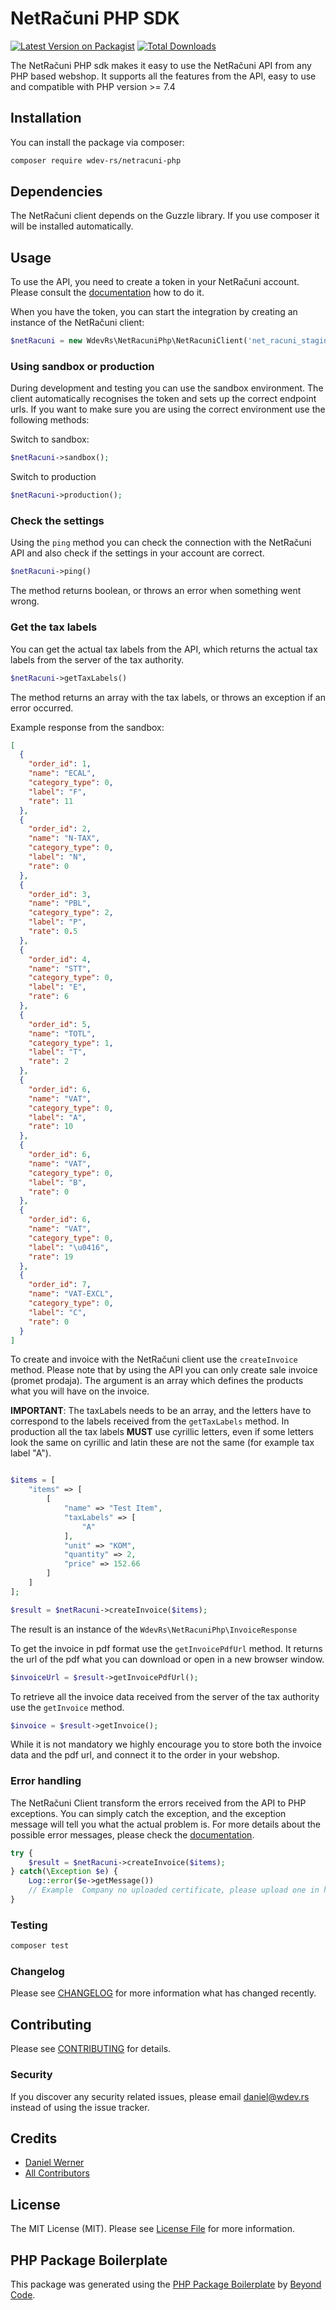 # NetRačuni PHP SDK

[![Latest Version on Packagist](https://img.shields.io/packagist/v/wdev-rs/netracuni-php.svg?style=flat-square)](https://packagist.org/packages/wdev-rs/netracuni-php)
[![Total Downloads](https://img.shields.io/packagist/dt/wdev-rs/netracuni-php.svg?style=flat-square)](https://packagist.org/packages/wdev-rs/netracuni-php)

The NetRačuni PHP sdk makes it easy to use the NetRačuni API from any PHP based webshop. 
It supports all the features from the API, easy to use and compatible with PHP version >= 7.4

## Installation

You can install the package via composer:

```bash
composer require wdev-rs/netracuni-php
```

## Dependencies

The NetRačuni client depends on the Guzzle library. If you use composer it will be installed automatically.

## Usage

To use the API, you need to create a token in your NetRačuni account. Please consult the [documentation](https://netracuni.com/register-help/sr#28) how to
do it.

When you have the token, you can start the integration by creating an instance of the NetRačuni client: 

```php
$netRacuni = new WdevRs\NetRacuniPhp\NetRacuniClient('net_racuni_staging_************************************************');
```

### Using sandbox or production

During development and testing you can use the sandbox environment. 
The client automatically recognises the token and sets up the correct endpoint urls.
If you want to make sure you are using the correct environment use the following methods:

Switch to sandbox:
```php
$netRacuni->sandbox();
```

Switch to production
```php
$netRacuni->production();
```

### Check the settings

Using the `ping` method you can check the connection with the NetRačuni API and 
also check if the settings in your account are correct.

```php
$netRacuni->ping()
```

The method returns boolean, or throws an error when something went wrong.

### Get the tax labels

You can get the actual tax labels from the API, which returns the actual tax labels from the server of the tax authority.

```php
$netRacuni->getTaxLabels()
```

The method returns an array with the tax labels, or throws an exception if an error occurred.

Example response from the sandbox:
```json
[
  {
    "order_id": 1,
    "name": "ECAL",
    "category_type": 0,
    "label": "F",
    "rate": 11
  },
  {
    "order_id": 2,
    "name": "N-TAX",
    "category_type": 0,
    "label": "N",
    "rate": 0
  },
  {
    "order_id": 3,
    "name": "PBL",
    "category_type": 2,
    "label": "P",
    "rate": 0.5
  },
  {
    "order_id": 4,
    "name": "STT",
    "category_type": 0,
    "label": "E",
    "rate": 6
  },
  {
    "order_id": 5,
    "name": "TOTL",
    "category_type": 1,
    "label": "T",
    "rate": 2
  },
  {
    "order_id": 6,
    "name": "VAT",
    "category_type": 0,
    "label": "A",
    "rate": 10
  },
  {
    "order_id": 6,
    "name": "VAT",
    "category_type": 0,
    "label": "B",
    "rate": 0
  },
  {
    "order_id": 6,
    "name": "VAT",
    "category_type": 0,
    "label": "\u0416",
    "rate": 19
  },
  {
    "order_id": 7,
    "name": "VAT-EXCL",
    "category_type": 0,
    "label": "C",
    "rate": 0
  }
]
```

To create and invoice with the NetRačuni client use the `createInvoice` method. 
Please note that by using the API you can only create sale invoice (promet prodaja).
The argument is an array which defines the products what you will have on the invoice.

**IMPORTANT**: The taxLabels needs to be an array, and the letters have to correspond to the labels received from the
`getTaxLabels` method. In production all the tax labels **MUST** use cyrillic letters, even if some letters look the same
on cyrillic and latin these are not the same (for example tax label "A").

```php

$items = [
    "items" => [
        [
            "name" => "Test Item",
            "taxLabels" => [
                "A"
            ],
            "unit" => "KOM",
            "quantity" => 2,
            "price" => 152.66
        ]
    ]
];

$result = $netRacuni->createInvoice($items);
```

The result is an instance of the `WdevRs\NetRacuniPhp\InvoiceResponse`

To get the invoice in pdf format use the `getInvoicePdfUrl` method. It returns the url of the pdf what you can download or open in a new browser window.

```php
$invoiceUrl = $result->getInvoicePdfUrl();
```

To retrieve all the invoice data received from the server of the tax authority use
the `getInvoice` method.

```php
$invoice = $result->getInvoice();
```

While it is not mandatory we highly encourage you to store both the invoice data 
and the pdf url, and connect it to the order in your webshop.

### Error handling

The NetRačuni Client transform the errors received from the API to PHP exceptions.
You can simply catch the exception, and the exception message will tell you what 
the actual problem is. For more details about the possible error messages, please check the [documentation](https://netracuni.com/register-help/sr#28).

```php
try {
    $result = $netRacuni->createInvoice($items);
} catch(\Exception $e) {
    Log::error($e->getMessage())
    // Example  Company no uploaded certificate, please upload one in https://netracuni.com/teams/ site
}
```

### Testing

```bash
composer test
```

### Changelog

Please see [CHANGELOG](CHANGELOG.md) for more information what has changed recently.

## Contributing

Please see [CONTRIBUTING](CONTRIBUTING.md) for details.

### Security

If you discover any security related issues, please email daniel@wdev.rs instead of using the issue tracker.

## Credits

-   [Daniel Werner](https://github.com/wdev-rs)
-   [All Contributors](../../contributors)

## License

The MIT License (MIT). Please see [License File](LICENSE.md) for more information.

## PHP Package Boilerplate

This package was generated using the [PHP Package Boilerplate](https://laravelpackageboilerplate.com) by [Beyond Code](http://beyondco.de/).
